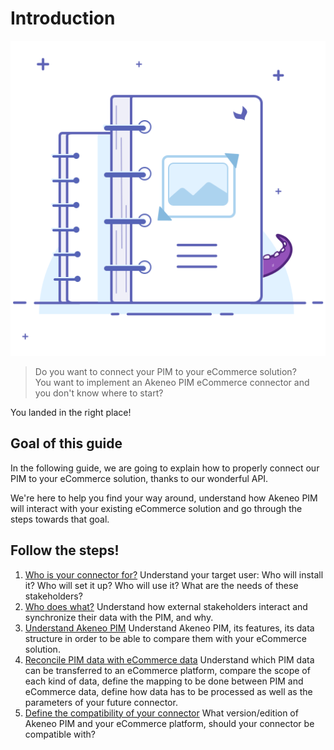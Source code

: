 # Introduction
![Asset family illustration](../../img/illustrations/illus--Assetfamily.svg)

> Do you want to connect your PIM to your eCommerce solution?  
> You want to implement an Akeneo PIM eCommerce connector and you don't know where to start?  

You landed in the right place!

## Goal of this guide

In the following guide, we are going to explain how to properly connect our PIM to your eCommerce solution, thanks to our wonderful API.

We're here to help you find your way around, understand how Akeneo PIM will interact with your existing eCommerce solution and go through the steps towards that goal.

## Follow the steps!

1. [Who is your connector for?](step0-who-is-your-connector-for.html) Understand your target user: Who will install it? Who will set it up? Who will use it? What are the needs of these stakeholders?
2. [Who does what?](step1-who-does-what.html) Understand how external stakeholders interact and synchronize their data with the PIM, and why.
3. [Understand Akeneo PIM](step2-understand-akeneo-pim.html) Understand Akeneo PIM, its features, its data structure in order to be able to compare them with your eCommerce solution.
4. [Reconcile PIM data with eCommerce data](step3-reconcile-PIM-data-with-eCommerce-data.html) Understand which PIM data can be transferred to an eCommerce platform, compare the scope of each kind of data, define the mapping to be done between PIM and eCommerce data, define how data has to be processed as well as the parameters of your future connector.
5. [Define the compatibility of your connector](step4-define-the-compatibility.html) What version/edition of Akeneo PIM and your eCommerce platform, should your connector be compatible with?
